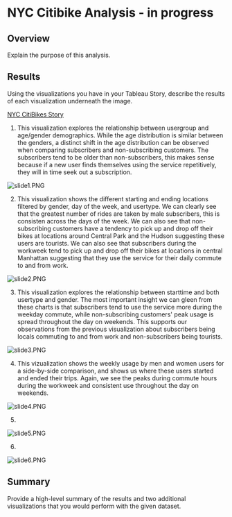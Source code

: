 #  NYC Citibike Analysis - in progress

## Overview 

Explain the purpose of this analysis.


## Results

Using the visualizations you have in your Tableau Story, describe the results of each visualization underneath the image. 

[NYC CitiBikes Story](https://public.tableau.com/profile/lindsay.macdonald#!/vizhome/NYCCitiBikeDashboard_16195910975670/NYCCitiBikes)

1. This visualization explores the relationship between usergroup and age/gender demographics. While the age distribution is similar between the genders, a distinct shift in the age distribution can be observed when comparing subscribers and non-subscribing customers. The subscribers tend to be older than non-subscribers, this makes sense because if a new user finds themselves using the service repetitively, they will in time seek out a subscription.

![slide1.PNG](images/slide1.PNG)

2. This visualization shows the different starting and ending locations filtered by gender, day of the week, and usertype. We can clearly see that the greatest number of rides are taken by male subscribers, this is consisten across the days of the week. We can also see that non-subscribing customers have a tendency to pick up and drop off their bikes at locations around Central Park and the Hudson suggesting these users are tourists. We can also see that subscribers during the workweek tend to pick up and drop off their bikes at locations in central Manhattan suggesting that they use the service for their daily commute to and from work.

![slide2.PNG](images/slide2.PNG)

3. This visualization explores the relationship between starttime and both usertype and gender. The most important insight we can gleen from these charts is that subscribers tend to use the service more during the weekday commute, while non-subscribing customers' peak usage is spread throughout the day on weekends. This supports our observations from the previous visualization about subscribers being locals commuting to and from work and non-subscribers being tourists. 

![slide3.PNG](images/slide3.PNG)

4. This vizualization shows the weekly usage by men and women users for a side-by-side comparison, and shows us where these users started and ended their trips. Again, we see the peaks during commute hours during the workweek and consistent use throughout the day on weekends. 

![slide4.PNG](images/slide4.PNG)

5. 

![slide5.PNG](images/slide5.PNG)

6.

![slide6.PNG](images/slide6.PNG)


## Summary

Provide a high-level summary of the results and two additional visualizations that you would perform with the given dataset.


